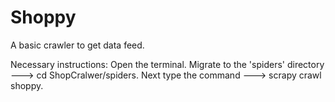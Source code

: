 # Shoppy
A basic crawler to get data feed.

Necessary instructions: Open the terminal. Migrate to the 'spiders' directory ---> cd ShopCralwer/spiders. Next type the command ---> scrapy crawl shoppy.
